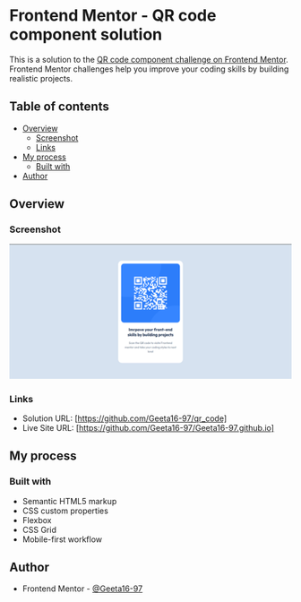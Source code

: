 # Frontend Mentor - QR code component solution

This is a solution to the [QR code component challenge on Frontend Mentor](https://www.frontendmentor.io/challenges/qr-code-component-iux_sIO_H). Frontend Mentor challenges help you improve your coding skills by building realistic projects. 

## Table of contents

- [Overview](#overview)
  - [Screenshot](#screenshot)
  - [Links](#links)
- [My process](#my-process)
  - [Built with](#built-with)
- [Author](#author)


## Overview

### Screenshot

![](./screenshot.png)

### Links

- Solution URL: [https://github.com/Geeta16-97/qr_code]
- Live Site URL: [https://github.com/Geeta16-97/Geeta16-97.github.io]

## My process

### Built with

- Semantic HTML5 markup
- CSS custom properties
- Flexbox
- CSS Grid
- Mobile-first workflow

## Author

- Frontend Mentor - [@Geeta16-97](https://www.frontendmentor.io/profile/Geeta16-97)
